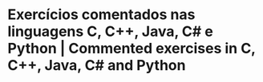 # Exercícios comentados nas linguagens C, C++, Java, C# e Python | Commented exercises in C, C++, Java, C# and Python
